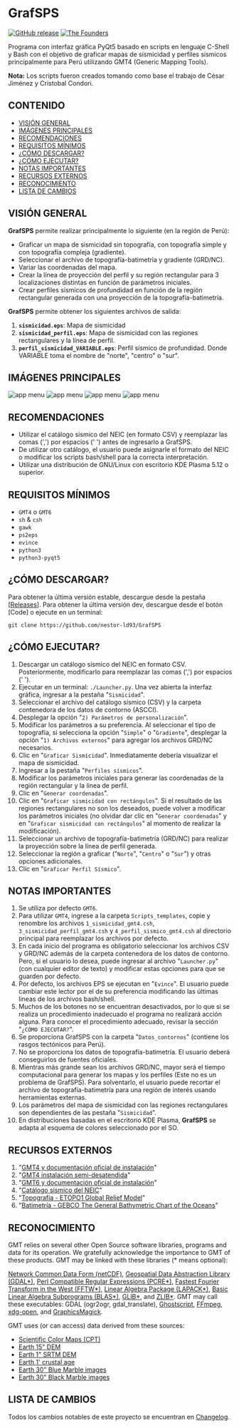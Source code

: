 # GrafSPS

[![GitHub release](https://img.shields.io/github/release/nestor-ld93/GrafSPS)](https://github.com/nestor-ld93/GrafSPS)
[![The Founders](https://img.shields.io/badge/authors-blue.svg)](https://github.com/nestor-ld93)

Programa con interfaz gráfica PyQt5 basado en scripts en lenguaje C-Shell y Bash con el objetivo de graficar mapas de sismicidad y perfiles sísmicos principalmente para Perú utilizando GMT4 (Generic Mapping Tools).

**Nota:** Los scripts fueron creados tomando como base el trabajo de César Jiménez y Cristobal Condori.

## CONTENIDO
- [VISIÓN GENERAL](#visión-general)
- [IMÁGENES PRINCIPALES](#imágenes-principales)
- [RECOMENDACIONES](#recomendaciones)
- [REQUISITOS MÍNIMOS](#requisitos-mínimos)
- [¿CÓMO DESCARGAR?](#cómo-descargar)
- [¿CÓMO EJECUTAR?](#cómo-ejecutar)
- [NOTAS IMPORTANTES](#notas-importantes)
- [RECURSOS EXTERNOS](#recursos-externos)
- [RECONOCIMIENTO](#reconocimiento)
- [LISTA DE CAMBIOS](#lista-de-cambios)

## VISIÓN GENERAL

**GrafSPS** permite realizar principalmente lo siguiente (en la región de Perú):

- Graficar un mapa de sismicidad sin topografía, con topografía simple y con topografía compleja (gradiente).
- Seleccionar el archivo de topografía-batimetría y gradiente (GRD/NC).
- Variar las coordenadas del mapa.
- Crear la línea de proyección del perfil y su región rectangular para 3 localizaciones distintas en función de parámetros iniciales.
- Crear perfiles sísmicos de profundidad en función de la región rectangular generada con una proyección de la topografía-batimetría.

**GrafSPS** permite obtener los siguientes archivos de salida:

1. **`sismicidad.eps`**: Mapa de sismicidad
1. **`sismicidad_perfil.eps`**: Mapa de sismicidad con las regiones rectangulares y la línea de perfil.
1. **`perfil_sismicidad_VARIABLE.eps`**: Perfil sísmico de profundidad. Donde VARIABLE toma el nombre de "norte", "centro" o "sur".

## IMÁGENES PRINCIPALES

![app menu](https://github.com/nestor-ld93/GrafSPS/blob/master/IMGs/Graf_SPS_01.jpg "Interfaz gráfica en PyQt5 del programa GrafSPS 01")
![app menu](https://github.com/nestor-ld93/GrafSPS/blob/master/IMGs/Graf_SPS_02.jpg "Interfaz gráfica en PyQt5 del programa GrafSPS 02")
![app menu](https://github.com/nestor-ld93/GrafSPS/blob/master/IMGs/sismicidad.jpg "Mapas de sismicidad generados")
![app menu](https://github.com/nestor-ld93/GrafSPS/blob/master/IMGs/pro_perfil_sismicidad_centro.jpg "Perfil generado")

## RECOMENDACIONES

- Utilizar el catálogo sísmico del NEIC (en formato CSV) y reemplazar las comas (',') por espacios (' ') antes de ingresarlo a GrafSPS.
- De utilizar otro catálogo, el usuario puede asignarle el formato del NEIC o modificar los scripts bash/shell para la correcta interpretación.
- Utilizar una distribución de GNU/Linux con escritorio KDE Plasma 5.12 o superior.

## REQUISITOS MÍNIMOS

- `GMT4` o `GMT6`
- `sh` & `csh`
- `gawk`
- `ps2eps`
- `evince`
- `python3`
- `python3-pyqt5`

## ¿CÓMO DESCARGAR?

Para obtener la última versión estable, descargue desde la pestaña [[Releases](https://github.com/nestor-ld93/GrafSPS/releases)].
Para obtener la última versión dev, descargue desde el botón [Code] o ejecute en un terminal:

    git clone https://github.com/nestor-ld93/GrafSPS

## ¿CÓMO EJECUTAR?

1. Descargar un catálogo sísmico del NEIC en formato CSV. Posteriormente, modificarlo para reemplazar las comas (',') por espacios (' ').
1. Ejecutar en un terminal: `./Launcher.py`. Una vez abierta la interfaz gráfica, ingresar a la pestaña "`Sismicidad`".
1. Seleccionar el archivo del catálogo sísmico (CSV) y la carpeta contenedora de los datos de contorno (ASCCI).
1. Desplegar la opción "`2) Parámetros de personalización`".
1. Modificar los parámetros a su preferencia. Al seleccionar el tipo de topografía, si selecciona la opción "`Simple`" o "`Gradiente`", desplegar la opción "`1) Archivos externos`" para agregar los archivos GRD/NC necesarios.
1. Clic en "`Graficar Sismicidad`". Inmediatamente debería visualizar el mapa de sismicidad.
1. Ingresar a la pestaña "`Perfiles sísmicos`".
1. Modificar los parámetros iniciales para generar las coordenadas de la región rectangular y la línea de perfil.
1. Clic en "`Generar coordenadas`".
1. Clic en "`Graficar sismicidad con rectángulos`". Si el resultado de las regiones rectangulares no son los deseados, puede volver a modificar los parámetros iniciales (no olvidar dar clic en "`Generar coordenadas`" y en "`Graficar sismicidad con rectángulos`" al momento de realizar la modificación).
1. Seleccionar un archivo de topografía-batimetría (GRD/NC) para realizar la proyección sobre la línea de perfil generada.
1. Seleccionar la región a graficar ("`Norte`", "`Centro`" o "`Sur`") y otras opciones adicionales.
1. Clic en "`Graficar Perfil Sísmico`".

## NOTAS IMPORTANTES

1. Se utiliza por defecto `GMT6`.
1. Para utilizar `GMT4`, ingrese a la carpeta `Scripts_templates`, copie y renombre los archivos `1_sismicidad_gmt4.csh`, `3_sismicidad_perfil_gmt4.csh` y `4_perfil_sismico_gmt4.csh` al directorio principal para reemplazar los archivos por defecto.
1. En cada inicio del programa es obligatorio seleccionar los archivos CSV y GRD/NC además de la carpeta contenedora de los datos de contorno. Pero, si el usuario lo desea, puede ingresar al archivo "`Launcher.py`" (con cualquier editor de texto) y modificar estas opciones para que se guarden por defecto.
1. Por defecto, los archivos EPS se ejecutan en "`Evince`". El usuario puede cambiar este lector por el de su preferencia modificando las últimas lineas de los archivos bash/shell.
1. Muchos de los botones no se encuentran desactivados, por lo que si se realiza un procedimiento inadecuado el programa no realizará acción alguna. Para conocer el procedimiento adecuado, revisar la sección "`¿CÓMO EJECUTAR?`".
1. Se proporciona GrafSPS con la carpeta "`Datos_contornos`" (contiene los rasgos tectónicos para Perú).
1. No se proporciona los datos de topografía-batimetría. El usuario deberá conseguirlos de fuentes oficiales.
1. Mientras más grande sean los archivos GRD/NC, mayor será el tiempo computacional para generar los mapas y los perfiles (Este no es un problema de GrafSPS). Para solventarlo, el usuario puede recortar el archivo de topografía-batimetría para una región de interés usando herramientas externas.
1. Los parámetros del mapa de sismicidad con las regiones rectangulares son dependientes de las pestaña "`Sismicidad`".
1. En distribuciones basadas en el escritorio KDE Plasma, **GrafSPS** se adapta al esquema de colores seleccionado por el SO.

## RECURSOS EXTERNOS

1. "[GMT4 y documentación oficial de instalación](https://www.generic-mapping-tools.org/download/)"
1. "[GMT4 instalación semi-desatendida](https://github.com/nestor-ld93/GMT4)"
1. "[GMT6 y documentación oficial de instalación](https://github.com/GenericMappingTools/gmt)"
1. "[Catálogo sísmico del NEIC](http://earthquake.usgs.gov/earthquakes/map/)"
1. "[Topografía - ETOPO1 Global Relief Model](https://www.ngdc.noaa.gov/mgg/global/)"
1. "[Batimetría - GEBCO The General Bathymetric Chart of the Oceans](https://www.gebco.net/data_and_products/gridded_bathymetry_data/)"

## RECONOCIMIENTO

GMT relies on several other Open Source software libraries, programs and data for its
operation.  We gratefully acknowledge the importance to GMT of these products.
GMT may be linked with these libraries (* means optional):

[Network Common Data Form (netCDF)](https://www.unidata.ucar.edu/software/netcdf/),
[Geospatial Data Abstraction Library (GDAL*)](https://gdal.org),
[Perl Compatible Regular Expressions (PCRE*)](https://www.pcre.org),
[Fastest Fourier Transform in the West (FFTW*)](http://www.fftw.org),
[Linear Algebra Package (LAPACK*)](http://www.netlib.org/lapack/),
[Basic Linear Algebra Subprograms (BLAS*)](http://www.netlib.org/blas/),
[GLIB*](https://developer.gnome.org/glib/), and
[ZLIB*](https://www.zlib.net). GMT may call these executables:
GDAL (ogr2ogr, gdal_translate), [Ghostscript](https://www.ghostscript.com),
[FFmpeg](https://www.ffmpeg.org),
[xdg-open](https://www.freedesktop.org/wiki/Software/xdg-utils/), and
[GraphicsMagick](http://www.graphicsmagick.org).

GMT uses (or can access) data derived from these sources:

- [Scientific Color Maps (CPT)](http://www.fabiocrameri.ch/visualisation.php)
- [Earth 15" DEM](http://dx.doi.org/10.1029/2019EA000658)
- [Earth 1" SRTM DEM](https://lpdaac.usgs.gov/products/srtmgl3v003)
- [Earth 1' crustal age](http://dx.doi.org/10.1029/2020GC009214)
- [Earth 30" Blue Marble images](https://visibleearth.nasa.gov/images/57752/blue-marble-land-surface-shallow-water-and-shaded-topography)
- [Earth 30" Black Marble images](https://earthobservatory.nasa.gov/features/NightLights/page3.php)

## LISTA DE CAMBIOS

Todos los cambios notables de este proyecto se encuentran en [Changelog](https://github.com/nestor-ld93/GrafSPS/blob/master/CHANGELOG.md).
